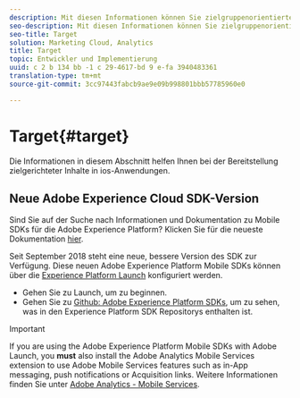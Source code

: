 ```yaml
---
description: Mit diesen Informationen können Sie zielgruppenorientierte Inhalte in iOS-Anwendungen bereitstellen.
seo-description: Mit diesen Informationen können Sie zielgruppenorientierte Inhalte in iOS-Anwendungen bereitstellen.
seo-title: Target
solution: Marketing Cloud, Analytics
title: Target
topic: Entwickler und Implementierung
uuid: c 2 b 134 bb -1 c 29-4617-bd 9 e-fa 3940483361
translation-type: tm+mt
source-git-commit: 3cc97443fabcb9ae9e09b998801bbb57785960e0

---
```



# Target{#target}

Die Informationen in diesem Abschnitt helfen Ihnen bei der Bereitstellung zielgerichteter Inhalte in ios-Anwendungen.

## Neue Adobe Experience Cloud SDK-Version

Sind Sie auf der Suche nach Informationen und Dokumentation zu Mobile SDKs für die Adobe Experience Platform? Klicken Sie für die neueste Dokumentation [hier](https://aep-sdks.gitbook.io/docs/).

Seit September 2018 steht eine neue, bessere Version des SDK zur Verfügung. Diese neuen Adobe Experience Platform Mobile SDKs können über die [Experience Platform Launch](https://www.adobe.com/experience-platform/launch.html) konfiguriert werden.

* Gehen Sie zu Launch, um zu beginnen.
* Gehen Sie zu [Github: Adobe Experience Platform SDKs](https://github.com/Adobe-Marketing-Cloud/acp-sdks), um zu sehen, was in den Experience Platform SDK Repositorys enthalten ist.

>[!IMPORTANT]
>
> If you are using the Adobe Experience Platform Mobile SDKs with Adobe Launch, you **must** also install the Adobe Analytics Mobile Services extension to use Adobe Mobile Services features such as in-App messaging, push notifications or Acquisition links. Weitere Informationen finden Sie unter [Adobe Analytics - Mobile Services](https://aep-sdks.gitbook.io/docs/using-mobile-extensions/adobe-analytics-mobile-services).
